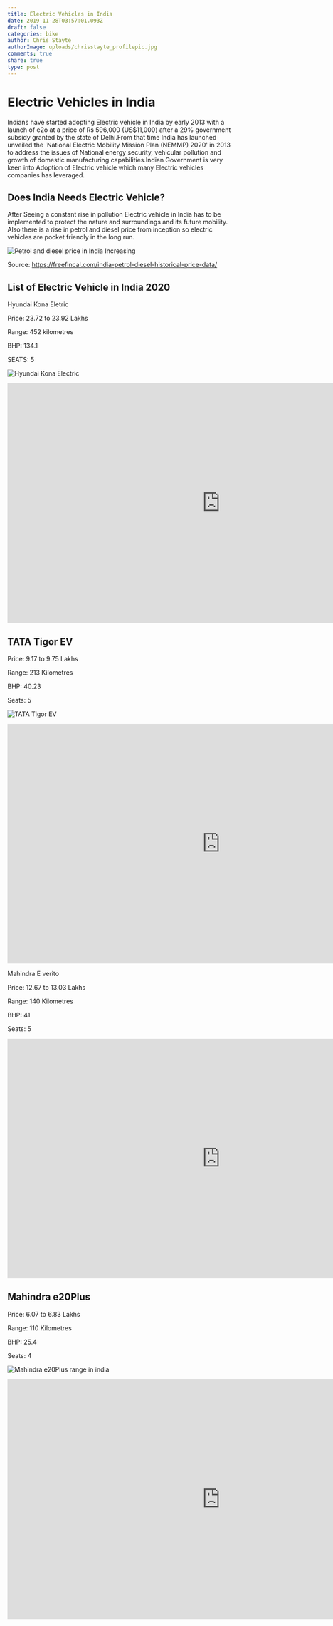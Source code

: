 ```yaml
---
title: Electric Vehicles in India
date: 2019-11-28T03:57:01.093Z
draft: false
categories: bike
author: Chris Stayte
authorImage: uploads/chrisstayte_profilepic.jpg
comments: true
share: true
type: post
---
```

# Electric Vehicles in India

Indians have started adopting Electric vehicle in India by early 2013 with a launch of e2o at a price of Rs 596,000 (US$11,000) after a 29% government subsidy granted by the state of Delhi.From that time India has launched unveiled the 'National Electric Mobility Mission Plan (NEMMP) 2020' in 2013 to address the issues of National energy security, vehicular pollution and growth of domestic manufacturing capabilities.Indian Government is very keen into Adoption of Electric vehicle which many Electric vehicles companies has leveraged.

## Does India Needs Electric Vehicle?

After Seeing a constant rise in pollution Electric vehicle in India has to be implemented to protect the nature and surroundings and its future mobility. Also there is a rise in petrol and diesel price from inception so electric vehicles are pocket friendly in the long run.

![Petrol and diesel price in India Increasing](/upload/petrol-price-historical-data.jpg "Petrol and diesel price in India Increasing")

Source: https://freefincal.com/india-petrol-diesel-historical-price-data/

## List of Electric Vehicle in India 2020

Hyundai Kona Eletric 

Price: 23.72 to 23.92 Lakhs

Range: 452 kilometres

BHP: 134.1

SEATS: 5

![Hyundai Kona Electric](/upload/hyundai-electric.jpg "Hyundai Kona Electric Range")



<iframe width="956" height="538" src="https://www.youtube.com/embed/PfUpTSLP9Nc" frameborder="0" allow="accelerometer; autoplay; encrypted-media; gyroscope; picture-in-picture" allowfullscreen></iframe>

## TATA Tigor EV

Price: 9.17 to 9.75 Lakhs

Range: 213 Kilometres

BHP: 40.23 

Seats: 5

![TATA Tigor EV](/upload/tata-tigor-ev.jpg "TATA Tigor EV Range in India")

<iframe width="956" height="538" src="https://www.youtube.com/embed/DOElZvNNQnA" frameborder="0" allow="accelerometer; autoplay; encrypted-media; gyroscope; picture-in-picture" allowfullscreen></iframe>

Mahindra E verito

Price: 12.67 to 13.03 Lakhs

Range: 140 Kilometres

BHP: 41 

Seats: 5

<iframe width="956" height="538" src="https://www.youtube.com/embed/GX6ffpzm2sI" frameborder="0" allow="accelerometer; autoplay; encrypted-media; gyroscope; picture-in-picture" allowfullscreen></iframe>

## Mahindra e20Plus

Price: 6.07 to 6.83 Lakhs

Range: 110 Kilometres

BHP: 25.4

Seats: 4

![Mahindra e20Plus range in india](/upload/mahindra-e20plus.webp "Mahindra e20Plus range in India")

<iframe width="956" height="538" src="https://www.youtube.com/embed/MY0Bk2M2pdQ" frameborder="0" allow="accelerometer; autoplay; encrypted-media; gyroscope; picture-in-picture" allowfullscreen></iframe>
